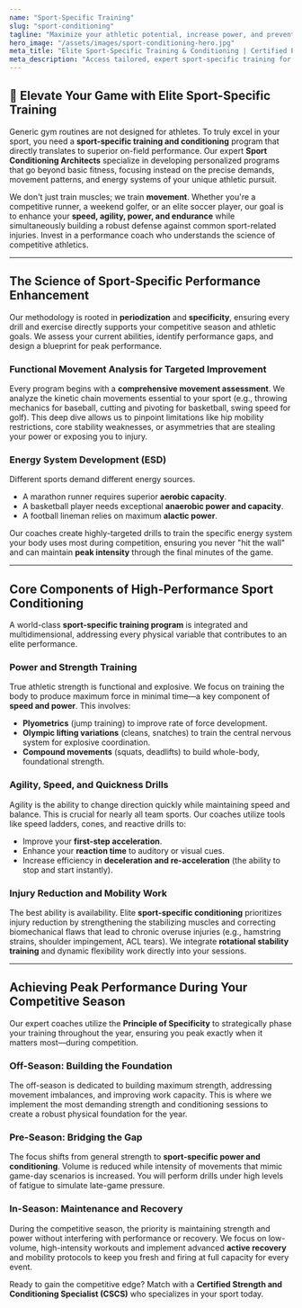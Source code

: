 ```yaml
---
name: "Sport-Specific Training"
slug: "sport-conditioning"
tagline: "Maximize your athletic potential, increase power, and prevent injury with elite sport-specific training programs."
hero_image: "/assets/images/sport-conditioning-hero.jpg"
meta_title: "Elite Sport-Specific Training & Conditioning | Certified Performance Coaches"
meta_description: "Access tailored, expert sport-specific training for athletes of all levels. Increase speed, agility, power, and endurance with personalized conditioning programs for any sport."
---
```

## 🚀 Elevate Your Game with Elite Sport-Specific Training

Generic gym routines are not designed for athletes. To truly excel in your sport, you need a **sport-specific training and conditioning** program that directly translates to superior on-field performance. Our expert **Sport Conditioning Architects** specialize in developing personalized programs that go beyond basic fitness, focusing instead on the precise demands, movement patterns, and energy systems of your unique athletic pursuit.

We don't just train muscles; we train **movement**. Whether you're a competitive runner, a weekend golfer, or an elite soccer player, our goal is to enhance your **speed, agility, power, and endurance** while simultaneously building a robust defense against common sport-related injuries. Invest in a performance coach who understands the science of competitive athletics.

---

## The Science of Sport-Specific Performance Enhancement

Our methodology is rooted in **periodization** and **specificity**, ensuring every drill and exercise directly supports your competitive season and athletic goals. We assess your current abilities, identify performance gaps, and design a blueprint for peak performance.

### Functional Movement Analysis for Targeted Improvement
Every program begins with a **comprehensive movement assessment**. We analyze the kinetic chain movements essential to your sport (e.g., throwing mechanics for baseball, cutting and pivoting for basketball, swing speed for golf). This deep dive allows us to pinpoint limitations like hip mobility restrictions, core stability weaknesses, or asymmetries that are stealing your power or exposing you to injury.

### Energy System Development (ESD)
Different sports demand different energy sources.
* A marathon runner requires superior **aerobic capacity**.
* A basketball player needs exceptional **anaerobic power and capacity**.
* A football lineman relies on maximum **alactic power**.

Our coaches create highly-targeted drills to train the specific energy system your body uses most during competition, ensuring you never "hit the wall" and can maintain **peak intensity** through the final minutes of the game.

---

## Core Components of High-Performance Sport Conditioning

A world-class **sport-specific training program** is integrated and multidimensional, addressing every physical variable that contributes to an elite performance.

### Power and Strength Training
True athletic strength is functional and explosive. We focus on training the body to produce maximum force in minimal time—a key component of **speed and power**. This involves:
* **Plyometrics** (jump training) to improve rate of force development.
* **Olympic lifting variations** (cleans, snatches) to train the central nervous system for explosive coordination.
* **Compound movements** (squats, deadlifts) to build whole-body, foundational strength.

### Agility, Speed, and Quickness Drills
Agility is the ability to change direction quickly while maintaining speed and balance. This is crucial for nearly all team sports. Our coaches utilize tools like speed ladders, cones, and reactive drills to:
* Improve your **first-step acceleration**.
* Enhance your **reaction time** to auditory or visual cues.
* Increase efficiency in **deceleration and re-acceleration** (the ability to stop and start instantly).

### Injury Reduction and Mobility Work
The best ability is availability. Elite **sport-specific conditioning** prioritizes injury reduction by strengthening the stabilizing muscles and correcting biomechanical flaws that lead to chronic overuse injuries (e.g., hamstring strains, shoulder impingement, ACL tears). We integrate **rotational stability training** and dynamic flexibility work directly into your sessions.

---

## Achieving Peak Performance During Your Competitive Season

Our expert coaches utilize the **Principle of Specificity** to strategically phase your training throughout the year, ensuring you peak exactly when it matters most—during competition.

### Off-Season: Building the Foundation
The off-season is dedicated to building maximum strength, addressing movement imbalances, and improving work capacity. This is where we implement the most demanding strength and conditioning sessions to create a robust physical foundation for the year.

### Pre-Season: Bridging the Gap
The focus shifts from general strength to **sport-specific power and conditioning**. Volume is reduced while intensity of movements that mimic game-day scenarios is increased. You will perform drills under high levels of fatigue to simulate late-game pressure.

### In-Season: Maintenance and Recovery
During the competitive season, the priority is maintaining strength and power without interfering with performance or recovery. We focus on low-volume, high-intensity workouts and implement advanced **active recovery** and mobility protocols to keep you fresh and firing at full capacity for every event.

Ready to gain the competitive edge? Match with a **Certified Strength and Conditioning Specialist (CSCS)** who specializes in your sport today.